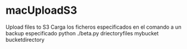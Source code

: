 # macUploadS3
Upload files to S3
Carga los ficheros especificados en el comando a un backup especificado
python ./beta.py driectoryfiles mybucket bucketdirectory
